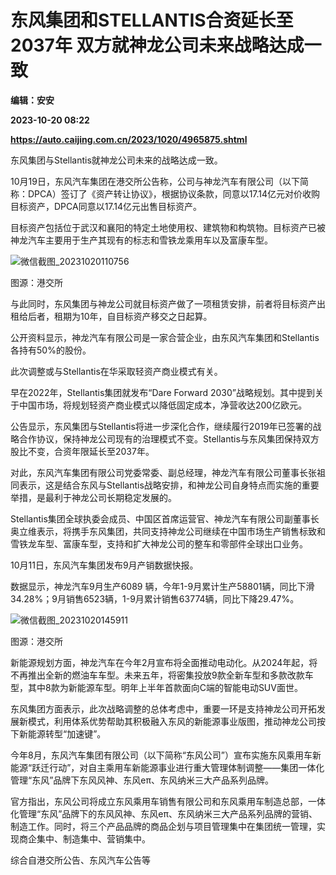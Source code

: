 # 东风集团和STELLANTIS合资延长至2037年 双方就神龙公司未来战略达成一致
**编辑：安安**

**2023-10-20 08:22**

**https://auto.caijing.com.cn/2023/1020/4965875.shtml**

东风集团与Stellantis就神龙公司未来的战略达成一致。

10月19日，东风汽车集团在港交所公告称，公司与神龙汽车有限公司（以下简称：DPCA）签订了《资产转让协议》，根据协议条款，同意以17.14亿元对价收购目标资产，DPCA同意以17.14亿元出售目标资产。

目标资产包括位于武汉和襄阳的特定土地使用权、建筑物和构筑物。目标资产已被神龙汽车主要用于生产其现有的标志和雪铁龙乘用车以及富康车型。

![微信截图_20231020110756](https://tx1.cdn.caijing.com.cn/2023/1020/1697789514550.png)

图源：港交所

与此同时，东风集团与神龙公司就目标资产做了一项租赁安排，前者将目标资产出租给后者，租期为10年，自目标资产移交之日起算。

公开资料显示，神龙汽车有限公司是一家合营企业，由东风汽车集团和Stellantis各持有50%的股份。

此次调整或与Stellantis在华采取轻资产商业模式有关。

早在2022年，Stellantis集团就发布“Dare Forward 2030”战略规划。其中提到关于中国市场，将规划轻资产商业模式以降低固定成本，净营收达200亿欧元。

公告显示，东风集团与Stellantis将进一步深化合作，继续履行2019年已签署的战略合作协议，保持神龙公司现有的治理模式不变。Stellantis与东风集团保持双方股比不变，合资年限延长至2037年。

对此，东风汽车集团有限公司党委常委、副总经理，神龙汽车有限公司董事长张祖同表示，这是结合东风与Stellantis战略安排，和神龙公司自身特点而实施的重要举措，是最利于神龙公司长期稳定发展的。

Stellantis集团全球执委会成员、中国区首席运营官、神龙汽车有限公司副董事长奥立维表示，将携手东风集团，共同支持神龙公司继续在中国市场生产销售标致和雪铁龙车型、富康车型，支持和扩大神龙公司的整车和零部件全球出口业务。

10月11日，东风汽车集团发布9月产销数据快报。

数据显示，神龙汽车9月生产6089 辆，今年1-9月累计生产58801辆，同比下滑34.28%；9月销售6523辆，1-9月累计销售63774辆，同比下降29.47%。

![微信截图_20231020145911](https://img1.caijing.com.cn/2023/1020/1697789544314.png)

图源：港交所

新能源规划方面，神龙汽车在今年2月宣布将全面推动电动化。从2024年起，将不再推出全新的燃油车车型。未来五年，将密集投放9款全新车型和多款改款车型，其中8款为新能源车型。明年上半年首款面向C端的智能电动SUV面世。

东风集团方面表示，此次战略调整的总体考虑中，重要一环是支持神龙公司开拓发展新模式，利用体系优势帮助其积极融入东风的新能源事业版图，推动神龙公司按下新能源转型“加速键”。

今年8月，东风汽车集团有限公司（以下简称“东风公司”）宣布实施东风乘用车新能源“跃迁行动”，对自主乘用车新能源事业进行重大管理体制调整——集团一体化管理“东风”品牌下东风风神、东风eπ、东风纳米三大产品系列品牌。

官方指出，东风公司将成立东风乘用车销售有限公司和东风乘用车制造总部，一体化管理“东风”品牌下的东风风神、东风eπ、东风纳米三大产品系列品牌的营销、制造工作。同时，将三个产品品牌的商品企划与项目管理集中在集团统一管理，实现商企集中、制造集中、营销集中。

综合自港交所公告、东风汽车公告等